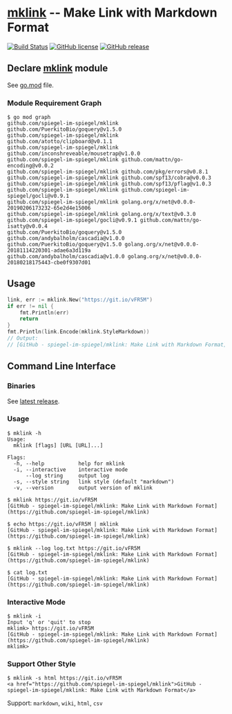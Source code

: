 # [mklink] -- Make Link with Markdown Format

[![Build Status](https://travis-ci.org/spiegel-im-spiegel/mklink.svg?branch=master)](https://travis-ci.org/spiegel-im-spiegel/mklink)
[![GitHub license](https://img.shields.io/badge/license-Apache%202-blue.svg)](https://raw.githubusercontent.com/spiegel-im-spiegel/mklink/master/LICENSE)
[![GitHub release](http://img.shields.io/github/release/spiegel-im-spiegel/mklink.svg)](https://github.com/spiegel-im-spiegel/mklink/releases/latest)

## Declare [mklink] module

See [go.mod](https://github.com/spiegel-im-spiegel/mklink/blob/master/go.mod) file. 

### Module Requirement Graph

```
$ go mod graph
github.com/spiegel-im-spiegel/mklink github.com/PuerkitoBio/goquery@v1.5.0
github.com/spiegel-im-spiegel/mklink github.com/atotto/clipboard@v0.1.1
github.com/spiegel-im-spiegel/mklink github.com/inconshreveable/mousetrap@v1.0.0
github.com/spiegel-im-spiegel/mklink github.com/mattn/go-encoding@v0.0.2
github.com/spiegel-im-spiegel/mklink github.com/pkg/errors@v0.8.1
github.com/spiegel-im-spiegel/mklink github.com/spf13/cobra@v0.0.3
github.com/spiegel-im-spiegel/mklink github.com/spf13/pflag@v1.0.3
github.com/spiegel-im-spiegel/mklink github.com/spiegel-im-spiegel/gocli@v0.9.1
github.com/spiegel-im-spiegel/mklink golang.org/x/net@v0.0.0-20190206173232-65e2d4e15006
github.com/spiegel-im-spiegel/mklink golang.org/x/text@v0.3.0
github.com/spiegel-im-spiegel/gocli@v0.9.1 github.com/mattn/go-isatty@v0.0.4
github.com/PuerkitoBio/goquery@v1.5.0 github.com/andybalholm/cascadia@v1.0.0
github.com/PuerkitoBio/goquery@v1.5.0 golang.org/x/net@v0.0.0-20181114220301-adae6a3d119a
github.com/andybalholm/cascadia@v1.0.0 golang.org/x/net@v0.0.0-20180218175443-cbe0f9307d01
```

## Usage

```go
link, err := mklink.New("https://git.io/vFR5M")
if err != nil {
    fmt.Println(err)
    return
}
fmt.Println(link.Encode(mklink.StyleMarkdown))
// Output:
// [GitHub - spiegel-im-spiegel/mklink: Make Link with Markdown Format](https://github.com/spiegel-im-spiegel/mklink)
```

## Command Line Interface

### Binaries

See [latest release](https://github.com/spiegel-im-spiegel/mklink/releases/latest).

### Usage

```
$ mklink -h
Usage:
  mklink [flags] [URL [URL]...]

Flags:
  -h, --help           help for mklink
  -i, --interactive    interactive mode
      --log string     output log
  -s, --style string   link style (default "markdown")
  -v, --version        output version of mklink
```

```
$ mklink https://git.io/vFR5M
[GitHub - spiegel-im-spiegel/mklink: Make Link with Markdown Format](https://github.com/spiegel-im-spiegel/mklink)
```

```
$ echo https://git.io/vFR5M | mklink
[GitHub - spiegel-im-spiegel/mklink: Make Link with Markdown Format](https://github.com/spiegel-im-spiegel/mklink)
```

```
$ mklink --log log.txt https://git.io/vFR5M
[GitHub - spiegel-im-spiegel/mklink: Make Link with Markdown Format](https://github.com/spiegel-im-spiegel/mklink)

$ cat log.txt
[GitHub - spiegel-im-spiegel/mklink: Make Link with Markdown Format](https://github.com/spiegel-im-spiegel/mklink)
```

### Interactive Mode

```
$ mklink -i
Input 'q' or 'quit' to stop
mklimk> https://git.io/vFR5M
[GitHub - spiegel-im-spiegel/mklink: Make Link with Markdown Format](https://github.com/spiegel-im-spiegel/mklink)
mklimk>
```

### Support Other Style

```
$ mklink -s html https://git.io/vFR5M
<a href="https://github.com/spiegel-im-spiegel/mklink">GitHub - spiegel-im-spiegel/mklink: Make Link with Markdown Format</a>
```

Support: `markdown`, `wiki`, `html`, `csv`

[mklink]: https://github.com/spiegel-im-spiegel/mklink "spiegel-im-spiegel/mklink: Make Link with Markdown Format"
[dep]: https://github.com/golang/dep "golang/dep: Go dependency management tool"
